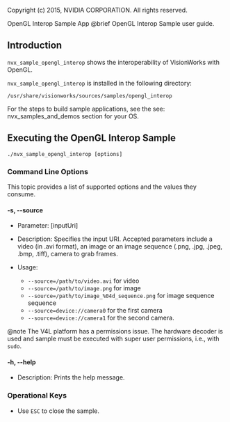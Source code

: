 Copyright (c) 2015, NVIDIA CORPORATION.  All rights reserved.

OpenGL Interop Sample App
@brief OpenGL Interop Sample user guide.

## Introduction ##

`nvx_sample_opengl_interop` shows the interoperability of VisionWorks with OpenGL.

`nvx_sample_opengl_interop` is installed in the following directory:

    /usr/share/visionworks/sources/samples/opengl_interop

For the steps to build sample applications, see the see: nvx_samples_and_demos section for your OS.

## Executing the  OpenGL Interop Sample ##

    ./nvx_sample_opengl_interop [options]

### Command Line Options ###

This topic provides a list of supported options and the values they consume.

#### \-s, \--source ####
- Parameter: [inputUri]
- Description: Specifies the input URI. Accepted parameters include a video (in .avi format), an image or an image sequence (.png, .jpg, .jpeg, .bmp, .tiff), camera to grab frames.
- Usage:

    - `--source=/path/to/video.avi` for video
    - `--source=/path/to/image.png` for image
    - `--source=/path/to/image_%04d_sequence.png` for image sequence sequence
    - `--source=device://camera0` for the first camera
    - `--source=device://camera1` for the second camera.

@note The V4L platform has a permissions issue. The hardware decoder is used and sample must be
executed with super user permissions, i.e., with `sudo`.

#### \-h, \--help ####
- Description: Prints the help message.

### Operational Keys ###
- Use `ESC` to close the sample.

